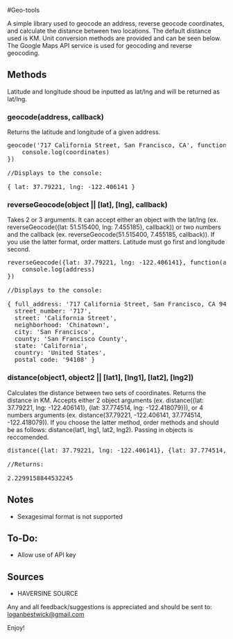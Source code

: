 #Geo-tools

A simple library used to geocode an address, reverse geocode coordinates, and calculate the distance between two locations. The default distance used is KM. Unit conversion methods are provided and can be seen below. The Google Maps API service is used for geocoding and reverse geocoding. 

<h2>Methods</h2>

Latitude and longitude shoud be inputted as lat/lng and will be returned as lat/lng.

<h3>geocode(address, callback)</h3>

Returns the latitude and longitude of a given address. 

<pre>
geocode('717 California Street, San Francisco, CA', function(coordinates){
	console.log(coordinates)
})

//Displays to the console:

{ lat: 37.79221, lng: -122.406141 }
</pre>

<h3>reverseGeocode(object || [lat], [lng], callback)</h3>

Takes 2 or 3 arguments. It can accept either an object with the lat/lng (ex. reverseGeocode({lat: 51.515400, lng: 7.455185}, callback)) or two numbers and the callback (ex. reverseGeocode(51.515400, 7.455185, callback)). If you use the latter format, order matters. Latitude must go first and longitude second.

<pre>
reverseGeocode({lat: 37.79221, lng: -122.406141}, function(address){
	console.log(address)
})

//Displays to the console:

{ full_address: '717 California Street, San Francisco, CA 94108, USA',
  street_number: '717',
  street: 'California Street',
  neighborhood: 'Chinatown',
  city: 'San Francisco',
  county: 'San Francisco County',
  state: 'California',
  country: 'United States',
  postal_code: '94108' }
</pre>

<h3>distance(object1, object2 || [lat1], [lng1], [lat2], [lng2])</h3>

Calculates the distance between two sets of coordinates. Returns the distance in KM. Accepts either 2 object arguments (ex. distance({lat: 37.79221, lng: -122.406141}, {lat: 37.774514, lng: -122.418079})), or 4 numbers arguments (ex. distance(37.79221, -122.406141, 37.774514, -122.418079)). If you choose the latter method, order methods and should be as follows: distance(lat1, lng1, lat2, lng2). Passing in objects is reccomended. 

<pre>
distance({lat: 37.79221, lng: -122.406141}, {lat: 37.774514, lng: -122.418079})

//Returns:

2.2299158844532245
</pre>



<h2>Notes</h2>
<ul>
	<li>Sexagesimal format is not supported</li>
</ul>

<h2>To-Do:</h2>
<ul>
	<li>Allow use of API key</li>
</ul>

<h2>Sources</h2>
<ul>
	<li>HAVERSINE SOURCE</li>
</ul>

Any and all feedback/suggestions is appreciated and should be sent to: [loganbestwick@gmail.com](mailto:loganbestwick@gmail.com)

Enjoy!